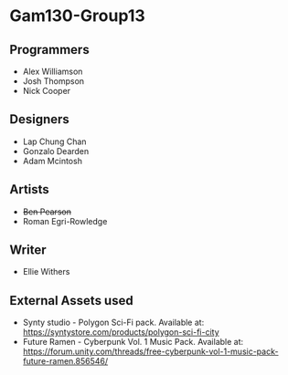 # Gam130-Group13

## Programmers
* Alex Williamson
* Josh Thompson
* Nick Cooper

## Designers
* Lap Chung Chan
* Gonzalo Dearden
* Adam Mcintosh

## Artists
* ~~Ben Pearson~~
* Roman Egri-Rowledge

## Writer
* Ellie Withers

## External Assets used
* Synty studio - Polygon Sci-Fi pack. Available at: https://syntystore.com/products/polygon-sci-fi-city
* Future Ramen - Cyberpunk Vol. 1 Music Pack. Available at: https://forum.unity.com/threads/free-cyberpunk-vol-1-music-pack-future-ramen.856546/
